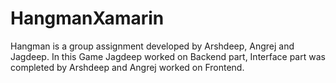 # HangmanXamarin
Hangman is a group assignment developed by Arshdeep, Angrej and Jagdeep.
In this Game Jagdeep worked on Backend part, Interface part was completed by Arshdeep and Angrej worked on Frontend. 
